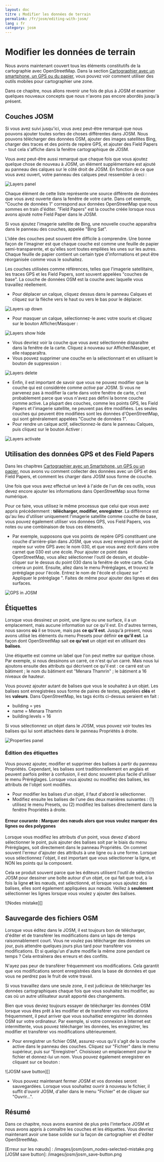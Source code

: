 ```yaml
---
layout: doc
titre : Modifier les données de terrain
permalink: /fr/josm/editing-with-josm/
lang : fr
category: josm
---
```


Modifier les données de terrain
==================


Nous avons maintenant couvert tous les éléments constitutifs de la cartographie avec OpenStreetMap. Dans la section [Cartographier avec un smartphone, un GPS ou du papier](/fr/mobile-mapping/), vous pouvez voir comment utiliser des outils mobiles pour cartographier une zone.

Dans ce chapitre, nous allons revenir une fois de plus à JOSM et examiner quelques nouveaux concepts que nous n'avons pas encore abordés jusqu'à présent.

Couches JOSM
-----------
Si vous avez suivi jusqu'ici, vous avez peut-être remarqué que nous pouvons ajouter toutes sortes de choses différentes dans JOSM. Nous pouvons télécharger des données OSM, ajouter des images satellites Bing, charger des traces et des points de repère GPS, et ajouter des Field Papers - tout cela s'affiche dans la fenêtre cartographique de JOSM.

Vous avez peut-être aussi remarqué que chaque fois que vous ajoutez quelque chose de nouveau à JOSM, un élément supplémentaire est ajouté au panneau des calques sur le côté droit de JOSM. En fonction de ce que vous avez ouvert, votre panneau des calques peut ressembler à ceci :

![Layers panel][]

Chaque élément de cette liste représente une source différente de données que vous avez ouverte dans la fenêtre de votre carte. Dans cet exemple, "Couche de données 1" correspond aux données OpenStreetMap que nous sommes en train d'éditer. "Field Papers" est la couche créée lorsque nous avons ajouté notre Field Paper dans le JOSM.

Si vous ajoutez l'imagerie satellite de Bing, une nouvelle couche apparaîtra dans le panneau des couches, appelée "Bing Sat".

L'idée des couches peut souvent être difficile à comprendre. Une bonne façon de l'imaginer est que chaque couche est comme une feuille de papier semi-transparente, et qu'elles sont toutes empilées les unes sur les autres. Chaque feuille de papier contient un certain type d'informations et peut être réorganisée comme vous le souhaitez.

Les couches utilisées comme références, telles que l'imagerie satellitaire, les traces GPS et les Field Papers, sont souvent appelées "couches de base". La couche de données OSM est la couche avec laquelle vous travaillez réellement.

- Pour déplacer un calque, cliquez dessus dans le panneau Calques et cliquez sur la flèche vers le haut ou vers le bas pour le déplacer.

![Layers up down][]

- Pour masquer un calque, sélectionnez-le avec votre souris et cliquez sur le bouton Afficher/Masquer :

![Layers show hide][]

- Vous devriez voir la couche que vous avez sélectionnée disparaître dans la fenêtre de la carte. Cliquez à nouveau sur Afficher/Masquer, et elle réapparaîtra.
- Vous pouvez supprimer une couche en la sélectionnant et en utilisant le bouton de suppression :

![Layers delete][]

- Enfin, il est important de savoir que vous ne pouvez modifier que la couche qui est considérée comme *active* par JOSM. Si vous ne parvenez pas à modifier la carte dans votre fenêtre de carte, c'est probablement parce que vous n'avez pas défini la bonne couche comme active. La plupart des couches, comme les points GPS, les Field Papers et l'imagerie satellite, ne peuvent pas être modifiées. Les seules couches qui peuvent être modifiées sont les données d'OpenStreetMap, qui sont généralement appelées "Couche de données 1".
- Pour rendre un calque actif, sélectionnez-le dans le panneau Calques, puis cliquez sur le bouton Activer :

![Layers activate][]


Utilisation des données GPS et des Field Papers
-------------------------------
Dans les chapitres [Cartographier avec un Smartphone, un GPS ou un papier](/fr/mobile-mapping/), nous avons vu comment collecter des données avec un GPS et des Field Papers, et comment les charger dans JOSM sous forme de couche.

Une fois que vous avez effectué un levé à l'aide de l'un de ces outils, vous devez encore ajouter les informations dans OpenStreetMap sous forme numérique.

Pour ce faire, vous utilisez le même processus que celui que vous avez appris précédemment : **télécharger, modifier, enregistrer**. La différence est qu'au lieu d'utiliser uniquement l'imagerie satellite comme couche de base, vous pouvez également utiliser vos données GPS, vos Field Papers, vos notes ou une combinaison de tous ces éléments.

- Par exemple, supposons que vos points de repère GPS constituent une couche d'arrière-plan dans JOSM, que vous avez enregistré un point de repère sur votre GPS avec le nom 030, et que vous avez écrit dans votre carnet que 030 est une école. Pour ajouter ce point dans OpenStreetMap, vous allez sélectionner l'outil de dessin, et double-cliquer sur le dessus du point 030 dans la fenêtre de votre carte. Cela créera un point. Ensuite, allez dans le menu Préréglages, et trouvez le préréglage pour l'école. Entrez le nom de l'école et cliquez sur " Appliquer le préréglage ". Faites de même pour ajouter des lignes et des surfaces.

![GPS in JOSM][]

Étiquettes
----
Lorsque vous dessinez un point, une ligne ou une surface, il a un emplacement, mais aucune information sur ce qu'il est. En d'autres termes, nous savons **où** il se trouve, mais pas **ce qu'il est**. Jusqu'à présent, nous avons utilisé les éléments du menu Presets pour définir **ce qu'il est**. La façon dont OpenStreetMap sait **ce qu'est** un objet est en utilisant des **balises**.

Une étiquette est comme un label que l'on peut mettre sur quelque chose. Par exemple, si nous dessinons un carré, ce n'est qu'un carré. Mais nous lui ajoutons ensuite des attributs qui décrivent ce qu'il est : ce carré est un bâtiment ; le nom du bâtiment est "Menara Thamrin" ; le bâtiment a 16 niveaux de hauteur.

Vous pouvez ajouter autant de balises que vous le souhaitez à un objet. Les balises sont enregistrées sous forme de paires de textes, appelées **clés** et les **valeurs**. Dans OpenStreetMap, les tags écrits ci-dessus seraient en fait :

-   building = yes
-   name = Menara Thamrin
-   building:levels = 16

Si vous sélectionnez un objet dans le JOSM, vous pouvez voir toutes les balises qui lui sont attachées dans le panneau Propriétés à droite.

![Properties panel][]

### Édition des étiquettes

Vous pouvez ajouter, modifier et supprimer des balises à partir du panneau Propriétés. Cependant, les balises sont traditionnellement en anglais et peuvent parfois prêter à confusion, il est donc souvent plus facile d'utiliser le menu Préréglages. Lorsque vous ajoutez ou modifiez des balises, les attributs de l'objet sont modifiés.

- Pour modifier les balises d'un objet, il faut d'abord le sélectionner.
- Modifiez ensuite les balises de l'une des deux manières suivantes : (1) utilisez le menu Presets, ou (2) modifiez les balises directement dans la fenêtre Propriétés à droite.

#### Erreur courante : Marquer des nœuds alors que vous voulez marquer des lignes ou des polygones

Lorsque vous modifiez les attributs d'un point, vous devez d'abord sélectionner le point, puis ajouter des balises soit par le biais du menu Préréglages, soit directement dans le panneau Propriétés. On commet souvent l'erreur d'ajouter des attributs à une ligne ou à une forme. Lorsque vous sélectionnez l'objet, il est important que vous
sélectionner la ligne, et NON les points qui la composent.

Cela se produit souvent parce que les éditeurs utilisent l'outil de sélection JOSM pour dessiner une boîte autour d'un objet, ce qui fait que tout, à la fois la ligne **et** les nœuds, est sélectionné, et lorsque vous ajoutez des balises, elles sont également appliquées aux nœuds. Veillez à **seulement** sélectionner les lignes lorsque vous voulez y ajouter des balises.

![Nodes mistake][]

Sauvegarde des fichiers OSM
----------------
Lorsque vous éditez dans le JOSM, il est toujours bon de télécharger, d'éditer et de transférer les modifications dans un laps de temps raisonnablement court. Vous ne voulez pas télécharger des données un jour, puis attendre quelques jours plus tard pour transférer vos modifications. Et si quelqu'un d'autre modifie la même zone pendant ce temps ? Cela entraînera des erreurs et des conflits.

N'ayez pas peur de transférer fréquemment vos modifications. Cela garantit que vos modifications seront enregistrées dans la base de données et que vous ne perdrez pas le fruit de votre travail.

Si vous travaillez dans une seule zone, il est judicieux de télécharger les données cartographiques chaque fois que vous souhaitez les modifier, au cas où un autre utilisateur aurait apporté des changements.

Bien que vous deviez toujours essayer de télécharger les données OSM lorsque vous êtes prêt à les modifier et de transférer vos modifications fréquemment, il peut arriver que vous souhaitiez enregistrer les données OSM sur votre ordinateur. Par exemple, si votre connexion à Internet est intermittente, vous pouvez télécharger les données, les enregistrer, les modifier et transférer vos modifications ultérieurement.

- Pour enregistrer un fichier OSM, assurez-vous qu'il s'agit de la couche active dans le panneau des couches. Cliquez sur "Fichier" dans le menu supérieur, puis sur "Enregistrer". Choisissez un emplacement pour le fichier et donnez-lui un nom. Vous pouvez également enregistrer en cliquant sur ce bouton :

![JOSM save button][]

- Vous pouvez maintenant fermer JOSM et vos données seront sauvegardées. Lorsque vous souhaitez ouvrir à nouveau le fichier, il suffit d'ouvrir JOSM, d'aller dans le menu "Fichier" et de cliquer sur "Ouvrir...".

Résumé
-------
Dans ce chapitre, nous avons examiné de plus près l'interface JOSM et nous avons appris à connaître les couches et les étiquettes. Vous devriez maintenant avoir une base solide sur la façon de cartographier et d'éditer OpenStreetMap.


[Layers panel]: /images/josm/josm_layers-panel.png
[Layers up down]: /images/josm/josm_layers-panel-up-down.png
[Layers show hide]: /images/josm/josm_layers-panel-show-hide.png
[Layers delete]: /images/josm/josm_layers-panel-delete.png
[Layers activate]: /images/josm/josm_layers-panel-activate.png
[GPS in JOSM]: /images/josm/josm_gps-layer.png
[Properties panel]: /images/josm/josm_properties-panel.png
[Erreur sur les nœuds] : /images/josm/josm_nodes-selected-mistake.png
[JOSM save button]: /images/josm/josm_save-button.png